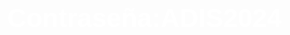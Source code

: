<!DOCTYPE html>
<html lang="en">
<head>
    <meta charset="UTF-8">
    <meta name="viewport" content="width=device-width, initial-scale=1.0">
    <title>Página con Fondo</title>
    <style>
        body {
            margin: 0;
            padding: 0;
            height: 100vh;
            display: flex;
            justify-content: center;
            align-items: center;
            background: url('https://static.vecteezy.com/system/resources/previews/021/993/592/original/modern-cybersecurity-technology-background-with-padlock-vector.jpg') no-repeat center center/cover;
            font-family: Arial, sans-serif;
            color: white;
            text-align: center;
        }
        h1 {
            font-size: 3em;
        }
    </style>
</head>
<body>
    <h1>Contraseña:ADIS2024</h1>
</body>
</html>
